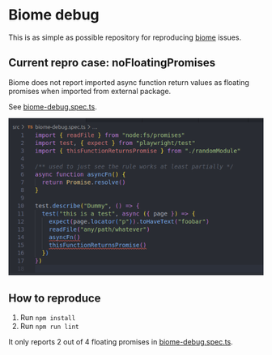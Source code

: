 # Biome debug

This is as simple as possible repository for reproducing [biome](https://github.com/biomejs/biome) issues.

## Current repro case: noFloatingPromises

Biome does not report imported async function return values as floating promises when imported from external package. 

See [biome-debug.spec.ts](./src/biome-debug.spec.ts).

![alt text](image.png)

## How to reproduce

1. Run `npm install`
2. Run `npm run lint`

It only reports 2 out of 4 floating promises in [biome-debug.spec.ts](./src/biome-debug.spec.ts).